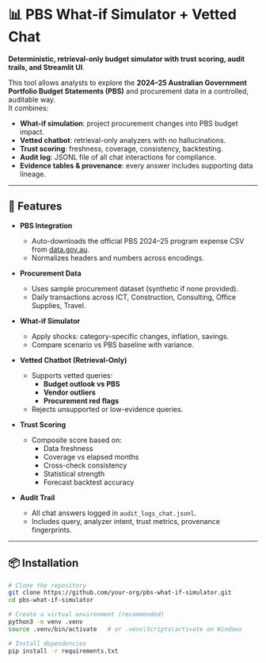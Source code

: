 # 📊 PBS What-if Simulator + Vetted Chat

**Deterministic, retrieval-only budget simulator with trust scoring, audit trails, and Streamlit UI**.  

This tool allows analysts to explore the **2024–25 Australian Government Portfolio Budget Statements (PBS)** and procurement data in a controlled, auditable way.  
It combines:  
- **What-if simulation**: project procurement changes into PBS budget impact.  
- **Vetted chatbot**: retrieval-only analyzers with no hallucinations.  
- **Trust scoring**: freshness, coverage, consistency, backtesting.  
- **Audit log**: JSONL file of all chat interactions for compliance.  
- **Evidence tables & provenance**: every answer includes supporting data lineage.  

---

## 🚀 Features

- **PBS Integration**  
  - Auto-downloads the official PBS 2024–25 program expense CSV from [data.gov.au](https://data.gov.au).  
  - Normalizes headers and numbers across encodings.  

- **Procurement Data**  
  - Uses sample procurement dataset (synthetic if none provided).  
  - Daily transactions across ICT, Construction, Consulting, Office Supplies, Travel.  

- **What-if Simulator**  
  - Apply shocks: category-specific changes, inflation, savings.  
  - Compare scenario vs PBS baseline with variance.  

- **Vetted Chatbot (Retrieval-Only)**  
  - Supports vetted queries:  
    - **Budget outlook vs PBS**  
    - **Vendor outliers**  
    - **Procurement red flags**  
  - Rejects unsupported or low-evidence queries.  

- **Trust Scoring**  
  - Composite score based on:  
    - Data freshness  
    - Coverage vs elapsed months  
    - Cross-check consistency  
    - Statistical strength  
    - Forecast backtest accuracy  

- **Audit Trail**  
  - All chat answers logged in `audit_logs_chat.jsonl`.  
  - Includes query, analyzer intent, trust metrics, provenance fingerprints.  

---

## 📦 Installation

```bash
# Clone the repository
git clone https://github.com/your-org/pbs-what-if-simulator.git
cd pbs-what-if-simulator

# Create a virtual environment (recommended)
python3 -m venv .venv
source .venv/bin/activate   # or .venv\Scripts\activate on Windows

# Install dependencies
pip install -r requirements.txt
